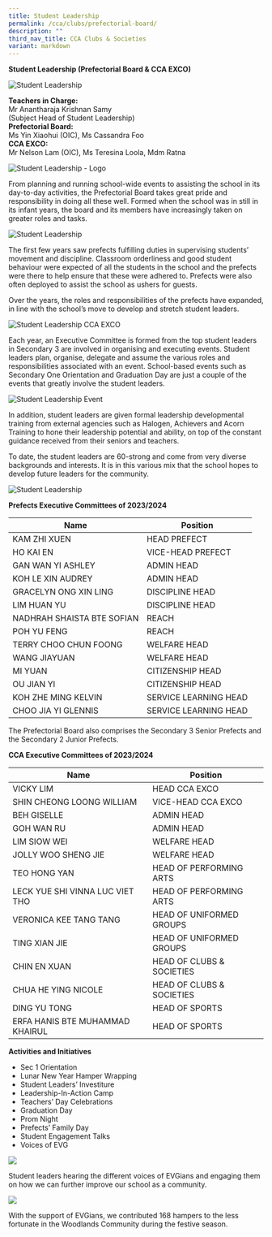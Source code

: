```yaml
---
title: Student Leadership
permalink: /cca/clubs/prefectorial-board/
description: ""
third_nav_title: CCA Clubs & Societies
variant: markdown
---
```

**Student Leadership (Prefectorial Board &amp; CCA EXCO)**

![Student Leadership](/images/stl%20-%20rhd23.jpeg)

**Teachers in Charge:** <br>Mr Anantharaja Krishnan Samy <br>(Subject Head of Student Leadership)
<br>**Prefectorial Board:**<br>
Ms Yin Xiaohui (OIC), Ms Cassandra Foo
<br>**CCA EXCO:**<br>
Mr Nelson Lam (OIC), Ms Teresina Loola, Mdm Ratna

![Student Leadership - Logo](/images/stl%20-%20logo%20combine.png)

From planning and running school-wide events to assisting the school in its day-to-day activities, the Prefectorial Board takes great pride and responsibility in doing all these well. Formed when the school was in still in its infant years, the board and its members have increasingly taken on greater roles and tasks.

![Student Leadership](/images/stl%20-%20leaders.JPG)

The first few years saw prefects fulfilling duties in supervising students’ movement and discipline. Classroom orderliness and good student behaviour were expected of all the students in the school and the prefects were there to help ensure that these were adhered to. Prefects were also often deployed to assist the school as ushers for guests.

Over the years, the roles and responsibilities of the prefects have expanded, in line with the school’s move to develop and stretch student leaders.

![Student Leadership CCA EXCO](/images/stl%20-%20cca%20exco.jpg)

Each year, an Executive Committee is formed from the top student leaders in Secondary 3 are involved in organising and executing events. Student leaders plan, organise, delegate and assume the various roles and responsibilities associated with an event. School-based events such as Secondary One Orientation and Graduation Day are just a couple of the events that greatly involve the student leaders.

![Student Leadership Event](/images/stl%20-%20events.jpg)

In addition, student leaders are given formal leadership developmental training from external agencies such as Halogen, Achievers and Acorn Training to hone their leadership potential and ability, on top of the constant guidance received from their seniors and teachers.

To date, the student leaders are 60-strong and come from very diverse backgrounds and interests. It is in this various mix that the school hopes to develop future leaders for the community.

![Student Leadership](/images/stl%20-%20investiture.jpg)

**Prefects Executive Committees of 2023/2024**

| Name                    | Position              |
|-------------------------|-----------------------|
| KAM ZHI XUEN  | HEAD PREFECT          |
| HO KAI EN           | VICE-HEAD PREFECT     |
| GAN WAN YI ASHLEY     | ADMIN HEAD            |
| KOH LE XIN AUDREY     | ADMIN HEAD            |
| GRACELYN ONG XIN LING     | DISCIPLINE HEAD       |
| LIM HUAN YU       | DISCIPLINE HEAD       |
| NADHRAH SHAISTA BTE SOFIAN        | REACH                 |
| POH YU FENG           | REACH                 |
| TERRY CHOO CHUN FOONG    | WELFARE HEAD          |
| WANG JIAYUAN | WELFARE HEAD          |
| MI YUAN          | CITIZENSHIP HEAD      |
| OU JIAN YI           | CITIZENSHIP HEAD      |
| KOH ZHE MING KELVIN               | SERVICE LEARNING HEAD |
| CHOO JIA YI GLENNIS      | SERVICE LEARNING HEAD |

The Prefectorial Board also comprises the Secondary 3 Senior Prefects and the Secondary 2 Junior Prefects.


**CCA Executive Committees of 2023/2024**

| Name                     | Position                    |
|--------------------------|-----------------------------|
| VICKY LIM | HEAD CCA EXCO            |
| SHIN CHEONG LOONG WILLIAM            | VICE-HEAD CCA EXCO       |
| BEH GISELLE                 | ADMIN HEAD                  |
| GOH WAN RU              | ADMIN HEAD                  |
| LIM SIOW WEI     | WELFARE HEAD                |
| JOLLY WOO SHENG JIE                | WELFARE HEAD                |
| TEO HONG YAN             | HEAD OF PERFORMING ARTS     |
| LECK YUE SHI VINNA LUC VIET THO      | HEAD OF PERFORMING ARTS     |
| VERONICA KEE TANG TANG       | HEAD OF UNIFORMED GROUPS    |
| TING XIAN JIE    | HEAD OF UNIFORMED GROUPS    |
| CHIN EN XUAN            | HEAD OF CLUBS &amp; SOCIETIES |
| CHUA HE YING NICOLE          | HEAD OF CLUBS &amp; SOCIETIES |
| DING YU TONG             | HEAD OF SPORTS    |
| ERFA HANIS BTE MUHAMMAD KHAIRUL             | HEAD OF SPORTS     |

**Activities and Initiatives**

*   Sec 1 Orientation
*   Lunar New Year Hamper Wrapping
*   Student Leaders’ Investiture
*   Leadership-In-Action Camp
*   Teachers’ Day Celebrations
*   Graduation Day
*   Prom Night
*   Prefects’ Family Day
*   Student Engagement Talks
*   Voices of EVG


![](/images/Our%20Curriculum/CCA/Clubs%20and%20Societies/Prefectorial%20Board/P2.jpg)


Student leaders hearing the different voices of EVGians and engaging them on how we can further improve our school as a community.

![](/images/Our%20Curriculum/CCA/Clubs%20and%20Societies/Prefectorial%20Board/P3.jpg)


With the support of EVGians, we contributed 168 hampers to the less fortunate in the Woodlands Community during the festive season.